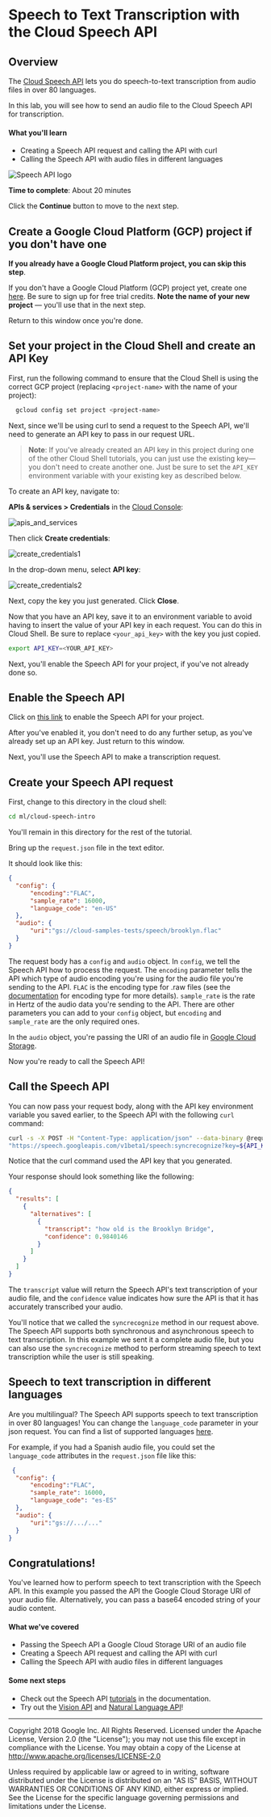 # Speech to Text Transcription with the Cloud Speech API

## Overview

The [Cloud Speech API](https://cloud.google.com/speech/) lets you do speech-to-text transcription from audio files in over 80 languages.

In this lab, you will see how to send an audio file to the Cloud Speech API for transcription.

#### What you'll learn

* Creating a Speech API request and calling the API with curl
* Calling the Speech API with audio files in different languages

![Speech API logo](https://storage.googleapis.com/aju-dev-demos-codelabs/images/speech_api_sm.png)

**Time to complete**: About 20 minutes

Click the **Continue** button to move to the next step.

## Create a Google Cloud Platform (GCP) project if you don't have one

**If you already have a Google Cloud Platform project, you can skip this step**.

If you don't have a Google Cloud Platform (GCP) project yet, create one [here](https://cloud.google.com/free/). Be sure to sign up for free trial credits.
**Note the name of your new project** — you'll use that in the next step.

Return to this window once you're done.

## Set your project in the Cloud Shell and create an API Key

First, run the following command to ensure that the Cloud Shell is using the correct GCP project
(replacing `<project-name>` with the name of your project):

```bash
  gcloud config set project <project-name>
```

Next, since we'll be using curl to send a request to the Speech API, we'll need to generate an API key to pass in our request URL.

> **Note**: If you've already created an API key in this project during one of the other Cloud Shell tutorials, you can just use the existing key— you don't need to create another one. Just be sure to set the `API_KEY` environment variable with your existing key as described below.

To create an API key, navigate to:

**APIs & services > Credentials** in the [Cloud Console](https://console.cloud.google.com/):

![apis_and_services](https://storage.googleapis.com/aju-dev-demos-codelabs/images/apis_and_services.png)

Then click __Create credentials__:

![create_credentials1](https://storage.googleapis.com/aju-dev-demos-codelabs/images/create_credentials1.png)

In the drop-down menu, select __API key__:

![create_credentials2](https://storage.googleapis.com/aju-dev-demos-codelabs/images/create_credentials2.png)

Next, copy the key you just generated. Click __Close__.

Now that you have an API key, save it to an environment variable to avoid having to insert the value of your API key in each request. You can do this in Cloud Shell. Be sure to replace `<your_api_key>` with the key you just copied.

```bash
export API_KEY=<YOUR_API_KEY>
```

Next, you'll enable the Speech API for your project, if you've not already done so.

## Enable the Speech API

Click on [this link](https://console.cloud.google.com/flows/enableapi?apiid=speech.googleapis.com) to enable the Speech API for your project.

After you've enabled it, you don't need to do any further setup, as you've already set up an API key. Just return to this window.

Next, you'll use the Speech API to make a transcription request.

## Create your Speech API request

First, change to this directory in the cloud shell:

```bash
cd ml/cloud-speech-intro
```

You'll remain in this directory for the rest of the tutorial.

Bring up the `request.json` file
<walkthrough-editor-open-file filePath="cloud-shell-tutorials/ml/cloud-speech-intro/request.json">in the text editor</walkthrough-editor-open-file>.

It should look like this:

```json
{
  "config": {
      "encoding":"FLAC",
      "sample_rate": 16000,
      "language_code": "en-US"
  },
  "audio": {
      "uri":"gs://cloud-samples-tests/speech/brooklyn.flac"
  }
}
```

The request body has a `config` and `audio` object. In `config`, we tell the Speech API how to process the request. The `encoding` parameter tells the API which type of audio encoding you're using for the audio file you're sending to the API. `FLAC` is the encoding type for .raw files (see the  [documentation](https://cloud.google.com/speech/reference/rest/v1/speech/recognize#audioencoding) for encoding type for more details). `sample_rate` is the rate in Hertz of the audio data you're sending to the API. There are other parameters you can add to your `config` object, but `encoding` and `sample_rate` are the only required ones.

In the `audio` object, you're passing the URI of an audio file in [Google Cloud Storage](https://cloud.google.com/storage/).

Now you're ready to call the Speech API!


## Call the Speech API


You can now pass your request body, along with the API key environment variable you saved earlier, to the Speech API with the following `curl` command:

```bash
curl -s -X POST -H "Content-Type: application/json" --data-binary @request.json \
"https://speech.googleapis.com/v1beta1/speech:syncrecognize?key=${API_KEY}"
```

Notice that the curl command used the API key that you generated.

Your response should look something like the following:

```json
{
  "results": [
    {
      "alternatives": [
        {
          "transcript": "how old is the Brooklyn Bridge",
          "confidence": 0.9840146
        }
      ]
    }
  ]
}
```

The `transcript` value will return the Speech API's text transcription of your audio file, and the `confidence` value indicates how sure the API is that it has accurately transcribed your audio.

You'll notice that we called the `syncrecognize` method in our request above. The Speech API supports both synchronous and asynchronous speech to text transcription. In this example we sent it a complete audio file, but you can also use the `syncrecognize` method to perform streaming speech to text transcription while the user is still speaking.


## Speech to text transcription in different languages

Are you multilingual? The Speech API supports speech to text transcription in over 80 languages! You can change the `language_code` parameter in your json request. You can find a list of supported languages  [here](https://cloud.google.com/speech/docs/languages).

For example, if you had a Spanish audio file, you could set the `language_code` attributes in the `request.json` file like this:


```json
 {
  "config": {
      "encoding":"FLAC",
      "sample_rate": 16000,
      "language_code": "es-ES"
  },
  "audio": {
      "uri":"gs://.../..."
  }
}
```


## Congratulations!

<walkthrough-conclusion-trophy></walkthrough-conclusion-trophy>


You've learned how to perform speech to text transcription with the Speech API. In this example you passed the API the Google Cloud Storage URI of your audio file. Alternatively, you can pass a base64 encoded string of your audio content.

#### What we've covered

* Passing the Speech API a Google Cloud Storage URI of an audio file
* Creating a Speech API request and calling the API with curl
* Calling the Speech API with audio files in different languages

#### Some next steps

* Check out the Speech API  [tutorials](https://cloud.google.com/speech/docs/tutorials) in the documentation.
* Try out the  [Vision API](https://cloud.google.com/vision/) and  [Natural Language API](https://cloud.google.com/natural-language/)!

---------------
Copyright 2018 Google Inc. All Rights Reserved. Licensed under the Apache
License, Version 2.0 (the "License"); you may not use this file except in
compliance with the License. You may obtain a copy of the License at
http://www.apache.org/licenses/LICENSE-2.0

Unless required by applicable law or agreed to in writing, software
distributed under the License is distributed on an "AS IS" BASIS, WITHOUT
WARRANTIES OR CONDITIONS OF ANY KIND, either express or implied. See the
License for the specific language governing permissions and limitations under
the License.
